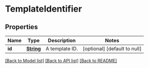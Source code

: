 # TemplateIdentifier
## Properties

Name | Type | Description | Notes
------------ | ------------- | ------------- | -------------
**id** | [**String**](string.md) | A template ID. | [optional] [default to null]

[[Back to Model list]](../README.md#documentation-for-models) [[Back to API list]](../README.md#documentation-for-api-endpoints) [[Back to README]](../README.md)

